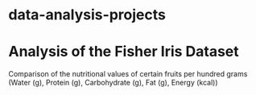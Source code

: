 # data-analysis-projects
 
# Analysis of the Fisher Iris Dataset 
Comparison of the nutritional values of certain fruits per hundred grams (Water (g), Protein (g), Carbohydrate (g), Fat (g), Energy (kcal))

